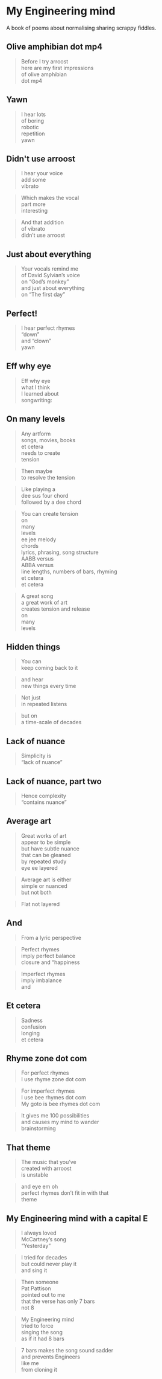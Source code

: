# My Engineering mind

A book of poems about normalising sharing scrappy fiddles.

## Olive amphibian dot mp4

> Before I try arroost<br>
> here are my first impressions<br>
> of olive amphibian<br>
> dot mp4

## Yawn

> I hear lots<br>
> of boring<br>
> robotic<br>
> repetition <br>
> yawn

## Didn't use arroost

> I hear your voice<br>
> add some<br>
> vibrato

> Which makes the vocal<br>
> part more<br>
> interesting

> And that addition<br>
> of vibrato<br>
> didn’t use arroost

## Just about everything

> Your vocals remind me<br>
> of David Sylvian’s voice<br>
> on “God’s monkey”<br>
> and just about everything<br>
> on “The first day”

## Perfect!

> I hear perfect rhymes<br>
> “down”<br>
> and “clown”<br>
> yawn

## Eff why eye

> Eff why eye<br>
> what I think<br>
> I learned about<br>
> songwriting:

## On many levels

> Any artform<br>
> songs, movies, books<br>
> et cetera<br>
> needs to create<br>
> tension

> Then maybe<br>
> to resolve the tension

> Like playing a<br>
> dee sus four chord<br>
> followed by a dee chord 

> You can create tension<br>
> on<br>
> many<br>
> levels<br>
> ee jee melody<br>
> chords<br>
> lyrics, phrasing, song structure<br>
> AABB versus<br>
> ABBA versus<br>
> line lengths, numbers of bars, rhyming<br>
> et cetera<br>
> et cetera<br>

> A great song<br>
> a great work of art<br>
> creates tension and release<br>
> on<br>
> many<br>
> levels

## Hidden things

> You can<br>
> keep coming back to it

> and hear<br>
> new things every time

> Not just<br>
> in repeated listens

> but on<br>
> a time-scale of decades

## Lack of nuance

> Simplicity is<br>
> “lack of nuance”

## Lack of nuance, part two

> Hence complexity<br>
> “contains nuance”

## Average art

> Great works of art<br>
> appear to be simple<br>
> but have subtle nuance<br>
> that can be gleaned<br>
> by repeated study<br>
> eye ee layered

> Average art is either<br>
> simple or nuanced<br>
> but not both

> Flat not layered

## And

> From a lyric perspective

> Perfect rhymes<br>
> imply perfect balance<br>
> closure and “happiness

> Imperfect rhymes<br>
> imply imbalance<br>
> and

## Et cetera

> Sadness<br>
> confusion<br>
> longing<br>
> et cetera

## Rhyme zone dot com

> For perfect rhymes<br>
> I use rhyme zone dot com

> For imperfect rhymes<br>
> I use bee rhymes dot com<br>
> My goto is bee rhymes dot com

> It gives me 100 possibilities<br>
> and causes my mind to wander<br>
> brainstorming

## That theme

> The music that you’ve<br>
> created with arroost<br>
> is unstable

> and eye em oh<br>
> perfect rhymes don’t fit in with that<br>
> theme

## My Engineering mind with a capital E

> I always loved<br>
> McCartney’s song<br>
> “Yesterday”

> I tried for decades<br>
> but could never play it<br>
> and sing it

> Then someone<br>
> Pat Pattison<br>
> pointed out to me<br>
> that the verse has only 7 bars<br>
> not 8

> My Engineering mind<br>
> tried to force<br>
> singing the song<br>
> as if it had 8 bars

> 7 bars makes the song sound sadder<br>
> and prevents Engineers<br>
> like me<br>
> from cloning it
